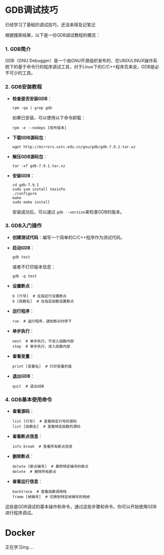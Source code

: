 # GDB调试技巧

已经学习了基础的调试技巧，还没来得及记笔记


根据搜索结果，以下是一份GDB调试教程的概览：

### 1. GDB简介

GDB（GNU Debugger）是一个由GNU开源组织发布的、在UNIX/LINUX操作系统下的基于命令行的程序调试工具，对于Linux下的C/C++程序员来说，GDB是必不可少的工具。

### 2. GDB安装教程

- **检查是否安装GDB**：

  ```shell
  rpm -qa | grep gdb
  ```

  如果已安装，可以使用以下命令卸载：
  ```shell
  rpm -e --nodeps [软件版本]
  ```
- **下载GDB源码包**：

  ```shell
  wget http://mirrors.ustc.edu.cn/gnu/gdb/gdb-7.9.1.tar.xz
  ```
- **解压GDB源码包**：

  ```shell
  tar -xf gdb-7.9.1.tar.xz
  ```
- **安装GDB**：

  ```shell
  cd gdb-7.9.1
  sudo yum install texinfo
  ./configure
  make
  sudo make install
  ```

  安装成功后，可以通过 `gdb --version`来检查GDB的版本。

### 3. GDB入门操作

- **创建测试代码**：编写一个简单的C/C++程序作为测试代码。
- **启动GDB**：

  ```shell
  gdb test
  ```

  或者不打印版本信息：
  ```shell
  gdb -q test
  ```
- **设置断点**：

  ```shell
  b [行号]  # 在指定行设置断点
  b [函数名]  # 在指定函数设置断点
  ```
- **运行程序**：

  ```shell
  run  # 运行程序，遇到断点时停下
  ```
- **单步执行**：

  ```shell
  next  # 单步执行，不进入函数内部
  step  # 单步执行，进入函数内部
  ```
- **查看变量**：

  ```shell
  print [变量名]  # 打印变量的值
  ```
- **退出GDB**：

  ```shell
  quit  # 退出GDB
  ```

### 4. GDB基本使用命令

- **查看源码**：
  ```shell
  list [行号]  # 查看特定行号的源码
  list [函数名]  # 查看特定函数的源码
  ```
- **查看断点信息**：
  ```shell
  info break  # 查看所有断点信息
  ```
- **删除断点**：
  ```shell
  delete [断点编号]  # 删除特定编号的断点
  delete  # 删除所有断点
  ```
- **查看运行信息**：
  ```shell
  backtrace  # 查看函数调用栈
  frame [帧编号]  # 切换到特定帧编号的栈帧
  ```

这些是GDB调试的基本操作和命令，通过这些步骤和命令，你可以开始使用GDB进行程序调试。

# Docker

正在学习ing....
